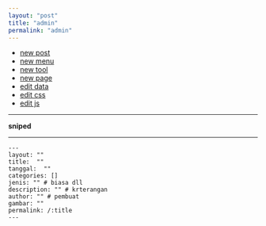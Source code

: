 ```yaml
---
layout: "post"
title: "admin"
permalink: "admin"
---
```


- [new post](https://github.com/malikkurosaki/malikkurosaki.github.io/new/master/_posts/biasa)
- [new menu](https://github.com/malikkurosaki/malikkurosaki.github.io/new/master/_menus)
- [new tool](https://github.com/malikkurosaki/malikkurosaki.github.io/new/master/_tools)
- [new page](https://github.com/malikkurosaki/malikkurosaki.github.io/new/master/_pages) 
- [edit data](https://github.com/malikkurosaki/malikkurosaki.github.io/edit/master/_data/pengaturan.yml)
- [edit css](https://github.com/malikkurosaki/malikkurosaki.github.io/edit/master/assets/css/malik.css)
- [edit js](https://github.com/malikkurosaki/malikkurosaki.github.io/edit/master/assets/js/malik.js)

---

__sniped__

---

```
---
layout: ""
title:  ""
tanggal:  ""
categories: []
jenis: "" # biasa dll
description: "" # krterangan
author: "" # pembuat
gambar: "" 
permalink: /:title 
---
```


